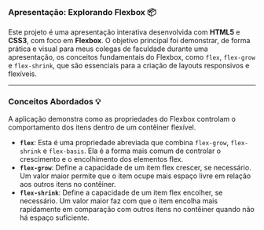 ### Apresentação: Explorando Flexbox 📦

Este projeto é uma apresentação interativa desenvolvida com **HTML5** e **CSS3**, com foco em **Flexbox**. O objetivo principal foi demonstrar, de forma prática e visual para meus colegas de faculdade durante uma apresentação, os conceitos fundamentais do Flexbox, como `flex`, `flex-grow` e `flex-shrink`, que são essenciais para a criação de layouts responsivos e flexíveis.

---

### Conceitos Abordados 💡

A aplicação demonstra como as propriedades do Flexbox controlam o comportamento dos itens dentro de um contêiner flexível.

* **`flex`**: Esta é uma propriedade abreviada que combina `flex-grow`, `flex-shrink` e `flex-basis`. Ela é a forma mais comum de controlar o crescimento e o encolhimento dos elementos flex.
* **`flex-grow`**: Define a capacidade de um item flex crescer, se necessário. Um valor maior permite que o item ocupe mais espaço livre em relação aos outros itens no contêiner.
* **`flex-shrink`**: Define a capacidade de um item flex encolher, se necessário. Um valor maior faz com que o item encolha mais rapidamente em comparação com outros itens no contêiner quando não há espaço suficiente.
